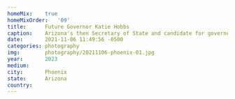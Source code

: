 ```yaml
---
homeMix:	true
homeMixOrder:   '09'
title:  	Future Governor Katie Hobbs
caption:	Arizona's then Secretary of State and candidate for governor, Katie Hobbs, at Phoenix Pride
date:   	2021-11-06 11:49:56 -0500
categories: photography
img:		photography/20211106-phoenix-01.jpg
year:		2023
medium:
city:		Phoenix
state:		Arizona
country:
---
```

